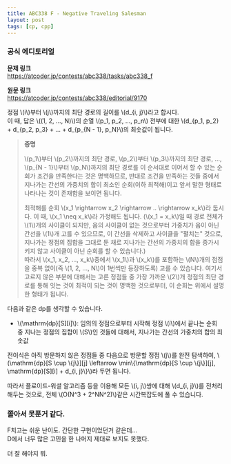 ```yaml
---
title: ABC338 F - Negative Traveling Salesman
layout: post
tags: [cp, cpp]
---
```

### 공식 에디토리얼

**문제 링크**  
<https://atcoder.jp/contests/abc338/tasks/abc338_f>

**원문 링크**  
<https://atcoder.jp/contests/abc338/editorial/9170>

정점 \\(i\\)부터 \\(j\\)까지의 최단 경로의 길이를 \\(d_{i, j}\\)라고 합시다.  
이 때, 답은 \\((1, 2, ..., N)\\)의 순열 \\(p_1, p_2, ..., p_n\\) 전부에 대한 \\(d_{p_1, p_2} + d_{p_2, p_3} + ... + d_{p_{N - 1}, p_N}\\)의 최솟값이 됩니다.

> **증명**
>
> \\(p_1\\)부터 \\(p_2\\)까지의 최단 경로, \\(p_2\\)부터 \\(p_3\\)까지의 최단 경로, ..., \\(p_{N - 1}\\)부터 \\(p_N\\)까지의 최단 경로를 이 순서대로 이어서 할 수 있는 순회가 조건을 만족한다는 것은 명백하므로, 반대로 조건을 만족하는 것들 중에서 지나가는 간선의 가중치의 합이 최소인 순회(이하 최적해)이고 앞서 말한 형태로 나타나는 것이 존재함을 보이면 됩니다.
>
> 최적해를 순회 \\(x_1 \rightarrow x_2 \rightarrow .. \rightarrow x_k\\)라 둡시다. 이 때, \\(x_1 \neq x_k\\)라 가정해도 됩니다. (\\(x_1 = x_k\\)일 때 경로 전체가 \\(1\\)개의 사이클이 되지만, 음의 사이클이 없는 것으로부터 가중치가 음이 아닌 간선을 \\(1\\)개 고를 수 있으므로, 이 간선을 삭제하고 사이클을 "펼치는" 것으로, 지나가는 정점의 집합을 그대로 둔 채로 지나가는 간선의 가중치의 합을 증가시키지 않고 사이클이 아닌 순회를 할 수 있습니다.)  
> 따라서 \\(x_1, x_2, ..., x_k\\)중에서 \\(x_1\\)과 \\(x_k\\)를 포함하는 \\(N\\)개의 점점을 중복 없이(즉 \\(1, 2, ..., N\\)이 1번씩만 등장하도록) 고를 수 있습니다. 여기서 고르지 않은 부분에 대해서는 고른 정점들 중 가장 가까운 \\(2\\)개 정점의 최단 경로를 통해 잇는 것이 최적이 되는 것이 명백한 것으로부터, 이 순회는 위에서 설명한 형태가 됩니다.

다음과 같은 dp를 생각할 수 있습니다.

- \\(\mathrm{dp}[S][i]\\): 임의의 정점으로부터 시작해 정점 \\(i\\)에서 끝나는 순회 중 지나는 정점의 집합이 \\(S\\)인 것들에 대해서, 지나가는 간선의 가중치의 합의 최솟값

전이식은 아직 방문하지 않은 정점들 중 다음으로 방문할 정점 \\(j\\)를 완전 탐색하여, \\(\mathrm{dp}[S \cup \\{j\\}][j] \leftarrow \min\\{\mathrm{dp}[S \cup \\{j\\}][j], \mathrm{dp}[S][i] + d_{i, j}\\}\\)라 두면 됩니다.

따라서 플로이드-워셜 알고리즘 등을 이용해 모든 \\(i, j\\)쌍에 대해 \\(d_{i, j}\\)를 전처리해두는 것으로, 전체 \\(O(N^3 + 2^NN^2)\\)같은 시간복잡도에 풀 수 있습니다.

### 쫄아서 못푼거 같다.

F치고는 쉬운 난이도. 간단한 구현이었던거 같은데...  
D에서 너무 많은 고민을 한 나머지 제대로 보지도 못했다.

더 잘 해야지 뭐.